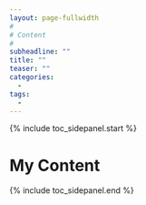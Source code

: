 ```yaml
---
layout: page-fullwidth
#
# Content
#
subheadline: ""
title: ""
teaser: ""
categories:
  - 
tags:
  - 
---
```


{% include toc_sidepanel.start %}

# My Content

{% include toc_sidepanel.end %}
